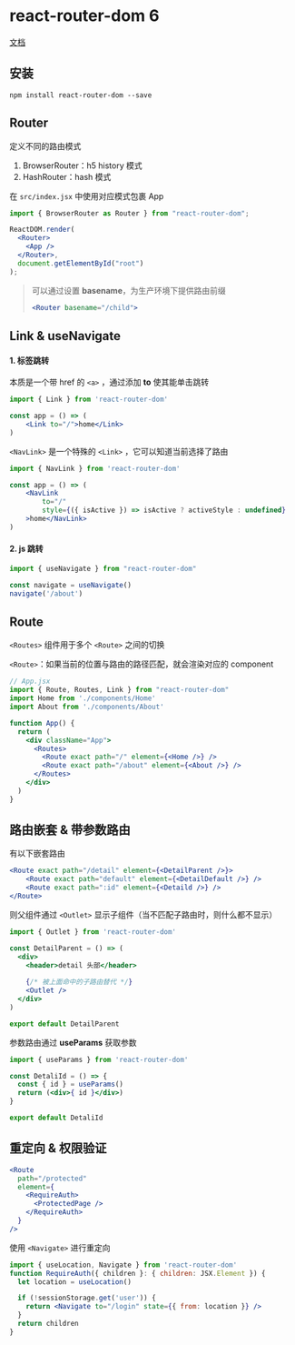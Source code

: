 # react-router-dom 6

[文档](https://reactrouter.com/)

## 安装

```shell
npm install react-router-dom --save
```

## Router

定义不同的路由模式

1. BrowserRouter：h5 history 模式
2. HashRouter：hash 模式

在 `src/index.jsx` 中使用对应模式包裹 App

```jsx
import { BrowserRouter as Router } from "react-router-dom";

ReactDOM.render(
  <Router>
    <App />
  </Router>,
  document.getElementById("root")
);
```

> 可以通过设置 **basename**，为生产环境下提供路由前缀
>
> ```jsx
> <Router basename="/child">
> ```

## Link & useNavigate

#### 1. 标签跳转

本质是一个带 href 的 `<a>` ，通过添加 **to** 使其能单击跳转

```jsx
import { Link } from 'react-router-dom'

const app = () => (
	<Link to="/">home</Link>
)
```

`<NavLink>` 是一个特殊的 `<Link>` ，它可以知道当前选择了路由

```jsx
import { NavLink } from 'react-router-dom'

const app = () => (
	<NavLink 
    	to="/"
    	style={({ isActive }) => isActive ? activeStyle : undefined}
    >home</NavLink>
)
```

#### 2. js 跳转

```js
import { useNavigate } from "react-router-dom"

const navigate = useNavigate()
navigate('/about')
```

## Route

`<Routes>` 组件用于多个 `<Route>` 之间的切换

`<Route>`：如果当前的位置与路由的路径匹配，就会渲染对应的 component

```jsx
// App.jsx
import { Route, Routes, Link } from "react-router-dom"
import Home from './components/Home'
import About from './components/About'

function App() {
  return (
    <div className="App">
      <Routes>
        <Route exact path="/" element={<Home />} />
        <Route exact path="/about" element={<About />} />
      </Routes>
    </div>
  )
}
```

## 路由嵌套 & 带参数路由

有以下嵌套路由

```jsx
<Route exact path="/detail" element={<DetailParent />}>
	<Route exact path="default" element={<DetailDefault />} />
	<Route exact path=":id" element={<Detaild />} />
</Route>
```

则父组件通过 `<Outlet>` 显示子组件（当不匹配子路由时，则什么都不显示）

```jsx
import { Outlet } from 'react-router-dom'

const DetailParent = () => (
  <div>
    <header>detail 头部</header>
    
    {/* 被上面命中的子路由替代 */}
    <Outlet />
  </div>
)

export default DetailParent
```

参数路由通过 **useParams** 获取参数

```jsx
import { useParams } from 'react-router-dom'

const DetaliId = () => {
  const { id } = useParams()
  return (<div>{ id }</div>)
}

export default DetaliId
```

## 重定向 & 权限验证

```jsx
<Route
  path="/protected"
  element={
    <RequireAuth>
      <ProtectedPage />
    </RequireAuth>
  }
/>
```

使用 `<Navigate>` 进行重定向

```jsx
import { useLocation, Navigate } from 'react-router-dom'
function RequireAuth({ children }: { children: JSX.Element }) {
  let location = useLocation()

  if (!sessionStorage.get('user')) {
    return <Navigate to="/login" state={{ from: location }} />
  }
  return children
}
```

